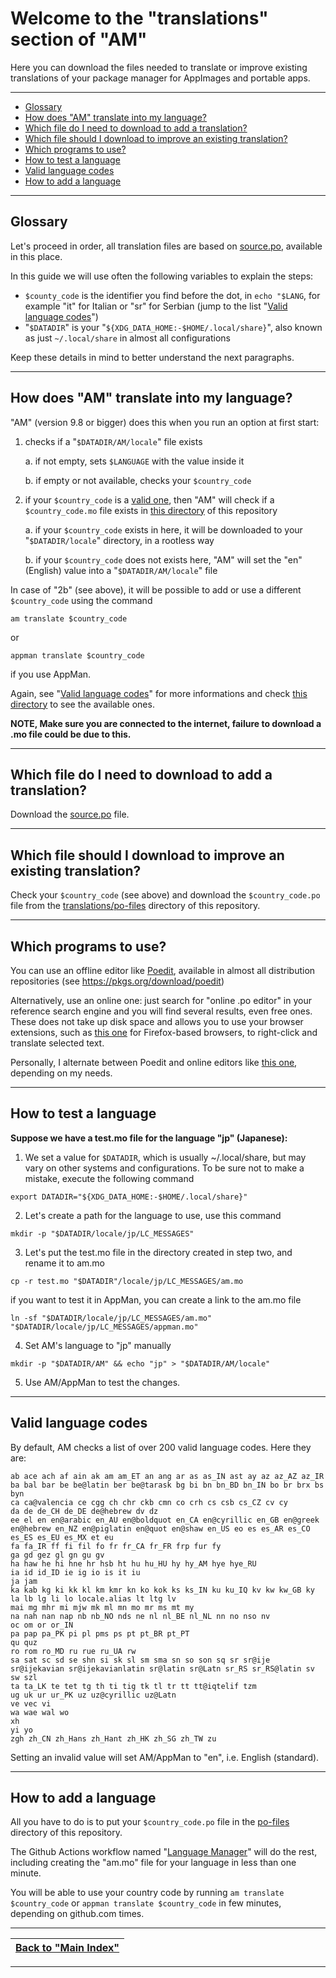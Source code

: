 # Welcome to the "translations" section of "AM"

Here you can download the files needed to translate or improve existing translations of your package manager for AppImages and portable apps.

-----------------------------

- [Glossary](#glossary)
- [How does "AM" translate into my language?](#how-does-am-translate-into-my-language)
- [Which file do I need to download to add a translation?](#which-file-do-i-need-to-download-to-add-a-translation)
- [Which file should I download to improve an existing translation?](#which-file-should-i-download-to-improve-an-existing-translation)
- [Which programs to use?](#which-programs-to-use)
- [How to test a language](#how-to-test-a-language)
- [Valid language codes](#valid-language-codes)
- [How to add a language](#how-to-add-a-language)

-----------------------------

## Glossary

Let's proceed in order, all translation files are based on [source.po](source.po), available in this place.

In this guide we will use often the following variables to explain the steps:
- `$county_code` is the identifier you find before the dot, in `echo "$LANG`, for example "it" for Italian or "sr" for Serbian (jump to the list "[Valid language codes](#valid-language-codes)")
- "`$DATADIR`" is your "`${XDG_DATA_HOME:-$HOME/.local/share}`", also known as just `~/.local/share` in almost all configurations

Keep these details in mind to better understand the next paragraphs.

-----------------------------

## How does "AM" translate into my language?

"AM" (version 9.8 or bigger) does this when you run an option at first start:
1. checks if a "`$DATADIR/AM/locale`" file exists

   a. if not empty, sets `$LANGUAGE` with the value inside it

   b. if empty or not available, checks your `$country_code`

2. if your `$country_code` is a [valid one](#valid-language-codes), then "AM" will check if a `$country_code.mo` file exists in [this directory](usr/share/locale) of this repository

   a. if your `$country_code` exists in here, it will be downloaded to your "`$DATADIR/locale`" directory, in a rootless way

   b. if your `$country_code` does not exists here, "AM" will set the "en" (English) value into a "`$DATADIR/AM/locale`" file

In case of "2b" (see above), it will be possible to add or use a different `$country_code` using the command
```
am translate $country_code
```
or
```
appman translate $country_code
```
if you use AppMan.

Again, see "[Valid language codes](#valid-language-codes)" for more informations and check [this directory](usr/share/locale) to see the available ones.

**NOTE, Make sure you are connected to the internet, failure to download a .mo file could be due to this.**

-----------------------------

## Which file do I need to download to add a translation?

Download the [source.po](source.po) file.

-----------------------------

## Which file should I download to improve an existing translation?

Check your `$country_code` (see above) and download the `$country_code.po` file from the [translations/po-files](translations/po-files) directory of this repository.

-----------------------------

## Which programs to use?

You can use an offline editor like [Poedit](https://poedit.net/download), available in almost all distribution repositories (see https://pkgs.org/download/poedit)

Alternatively, use an online one: just search for "online .po editor" in your reference search engine and you will find several results, even free ones. These does not take up disk space and allows you to use your browser extensions, such as [this one](https://github.com/FilipePS/Traduzir-paginas-web) for Firefox-based browsers, to right-click and translate selected text.

Personally, I alternate between Poedit and online editors like [this one](https://localise.biz/free/poeditor), depending on my needs.

-----------------------------

## How to test a language

**Suppose we have a test.mo file for the language "jp" (Japanese):**

1. We set a value for `$DATADIR`, which is usually ~/.local/share, but may vary on other systems and configurations. To be sure not to make a mistake, execute the following command
```
export DATADIR="${XDG_DATA_HOME:-$HOME/.local/share}"
```

2. Let's create a path for the language to use, use this command
```
mkdir -p "$DATADIR/locale/jp/LC_MESSAGES"
```

3. Let's put the test.mo file in the directory created in step two, and rename it to am.mo
```
cp -r test.mo "$DATADIR"/locale/jp/LC_MESSAGES/am.mo
```
if you want to test it in AppMan, you can create a link to the am.mo file
```
ln -sf "$DATADIR/locale/jp/LC_MESSAGES/am.mo" "$DATADIR/locale/jp/LC_MESSAGES/appman.mo"
```

4. Set AM's language to "jp" manually
```
mkdir -p "$DATADIR/AM" && echo "jp" > "$DATADIR/AM/locale"
```

5. Use AM/AppMan to test the changes.

-----------------------------

## Valid language codes
By default, AM checks a list of over 200 valid language codes. Here they are:
```
ab ace ach af ain ak am am_ET an ang ar as as_IN ast ay az az_AZ az_IR
ba bal bar be be@latin ber be@tarask bg bi bn bn_BD bn_IN bo br brx bs byn
ca ca@valencia ce cgg ch chr ckb cmn co crh cs csb cs_CZ cv cy
da de de_CH de_DE de@hebrew dv dz
ee el en en@arabic en_AU en@boldquot en_CA en@cyrillic en_GB en@greek en@hebrew en_NZ en@piglatin en@quot en@shaw en_US eo es es_AR es_CO es_ES es_EU es_MX et eu
fa fa_IR ff fi fil fo fr fr_CA fr_FR frp fur fy
ga gd gez gl gn gu gv
ha haw he hi hne hr hsb ht hu hu_HU hy hy_AM hye hye_RU
ia id id_ID ie ig io is it iu
ja jam
ka kab kg ki kk kl km kmr kn ko kok ks ks_IN ku ku_IQ kv kw kw_GB ky
la lb lg li lo locale.alias lt ltg lv
mai mg mhr mi mjw mk ml mn mo mr ms mt my
na nah nan nap nb nb_NO nds ne nl nl_BE nl_NL nn no nso nv
oc om or or_IN
pa pap pa_PK pi pl pms ps pt pt_BR pt_PT
qu quz
ro rom ro_MD ru rue ru_UA rw
sa sat sc sd se shn si sk sl sm sma sn so son sq sr sr@ije sr@ijekavian sr@ijekavianlatin sr@latin sr@Latn sr_RS sr_RS@latin sv sw szl
ta ta_LK te tet tg th ti tig tk tl tr tt tt@iqtelif tzm
ug uk ur ur_PK uz uz@cyrillic uz@Latn
ve vec vi
wa wae wal wo
xh
yi yo
zgh zh_CN zh_Hans zh_Hant zh_HK zh_SG zh_TW zu
```
Setting an invalid value will set AM/AppMan to "en", i.e. English (standard).

-----------------------------

## How to add a language

All you have to do is to put your `$country_code.po` file in the [po-files](po-files) directory of this repository.

The Github Actions workflow named "[Language Manager](../.github/workflows/language-updater.yml)" will do the rest, including creating the "am.mo" file for your language in less than one minute.

You will be able to use your country code by running `am translate $country_code` or `appman translate $country_code` in few minutes, depending on github.com times.

------------------------------------------------------------------------

| [Back to "Main Index"](../../README.md#main-index) |
| - |

------------------------------------------------------------------------
